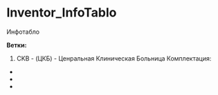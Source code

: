# Inventor_InfoTablo
Инфотабло

**Ветки:**
1. CKB - (ЦКБ) - Ценральная Клиническая Больница
  Комплектация:
  -
  -
  -
  
